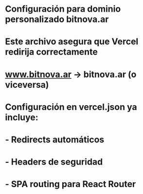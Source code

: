 # Configuración para dominio personalizado bitnova.ar

# Este archivo asegura que Vercel redirija correctamente
# www.bitnova.ar → bitnova.ar (o viceversa)

# Configuración en vercel.json ya incluye:
# - Redirects automáticos
# - Headers de seguridad  
# - SPA routing para React Router